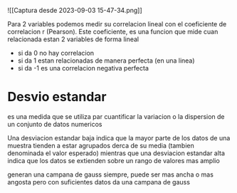 ![[Captura desde 2023-09-03 15-47-34.png]]

Para 2 variables podemos medir su correlacion lineal con el coeficiente de correlacion r (Pearson). Este coeficiente, es una funcion que mide cuan relacionada estan 2 variables de forma lineal 

- si da 0 no hay correlacion
- si da 1 estan relacionadas de manera perfecta (en una linea)
- si da -1 es una correlacion negativa perfecta


# Desvio estandar

es una medida que se utiliza par cuantificar la variacion o la dispersion de un conjunto de datos numericos

Una desviacion estandar baja indica que la mayor parte de los datos de una muestra tienden a estar agrupados  derca de su media (tambien denominada el valor esperado)
mientras que una desviacion estandar alta indica que los datos se extienden sobre un rango de valores mas amplio

generan una campana de gauss siempre, puede ser mas ancha o mas angosta pero con suficientes datos da una campana de gauss
